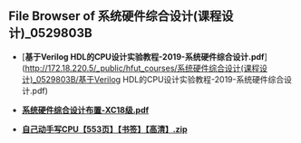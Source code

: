 ## File Browser of 系统硬件综合设计(课程设计)_0529803B

- [**基于Verilog HDL的CPU设计实验教程-2019-系统硬件综合设计.pdf**](http://172.18.220.5/_public/hfut_courses/系统硬件综合设计(课程设计)_0529803B/基于Verilog HDL的CPU设计实验教程-2019-系统硬件综合设计.pdf)

- [**系统硬件综合设计布置-XC18级.pdf**](http://172.18.220.5/_public/hfut_courses/系统硬件综合设计(课程设计)_0529803B/系统硬件综合设计布置-XC18级.pdf)

- [**自己动手写CPU【553页】【书签】【高清】.zip**](http://172.18.220.5/_public/hfut_courses/系统硬件综合设计(课程设计)_0529803B/自己动手写CPU【553页】【书签】【高清】.zip)

